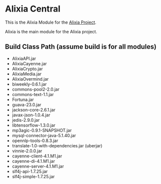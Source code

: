 # Alixia Central

This is the Alixia Module for the [Alixia Project](https://github.com/markhull/Alixia).

Alixia is the main module for the Alixia project.

## Build Class Path (assume build is for all modules)
* AlixiaAPI.jar
* AlixiaCayenne.jar
* AlixiaCrypto.jar
* AlixiaMedia.jar
* AlixiaOvermind.jar
* biweekly-0.6.1.jar
* commons-pool2-2.0.jar
* commons-text-1.1.jar
* Fortuna.jar
* guava-23.0.jar
* jackson-core-2.6.1.jar
* javax-json-1.0.4.jar
* jedis-2.9.0.jar
* libtensorflow-1.3.0.jar
* mp3agic-0.9.1-SNAPSHOT.jar
* mysql-connector-java-5.1.40.jar
* opennlp-tools-0.8.3.jar
* translate-1.0-with-dependencies.jar (uberjar)
* vinnie-2.0.0.jar
* cayenne-client-4.1.M1.jar
* cayenne-di-4.1.M1.jar
* cayenne-server-4.1.M1.jar
* slf4j-api-1.7.25.jar
* slf4j-simple-1.7.25.jar
